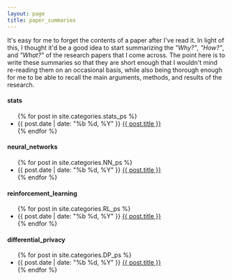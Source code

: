 ```yaml
---
layout: page
title: paper_summaries
---
```

It's easy for me to forget the contents of a paper after I've read it. In light of this,
I thought it'd be a good idea to start summarizing the *"Why?"*, *"How?"*, and *"What?"*
of the research papers that I come across. The point here is to write these summaries
so that they are short enough that I wouldn't mind re-reading them on an occasional
basis, while also being thorough enough for me to be able to recall the main arguments, methods,
and results of the research.

#### stats
<ul class="post-list">
	{% for post in site.categories.stats_ps %}
	<li>
		<span>{{ post.date | date: "%b %d, %Y" }}</span>
		<a href="{{ post.url | prepend: site.baseurl }}">{{ post.title }}</a>
	</li>
	{% endfor %}
</ul>

#### neural_networks
<ul class="post-list">
	{% for post in site.categories.NN_ps %}
	<li>
		<span>{{ post.date | date: "%b %d, %Y" }}</span>
		<a href="{{ post.url | prepend: site.baseurl }}">{{ post.title }}</a>
	</li>
	{% endfor %}
</ul>

#### reinforcement_learning
<ul class="post-list">
	{% for post in site.categories.RL_ps %}
	<li>
		<span>{{ post.date | date: "%b %d, %Y" }}</span>
		<a href="{{ post.url | prepend: site.baseurl }}">{{ post.title }}</a>
	</li>
	{% endfor %}
</ul>

#### differential_privacy
<ul class="post-list">
	{% for post in site.categories.DP_ps %}
	<li>
		<span>{{ post.date | date: "%b %d, %Y" }}</span>
		<a href="{{ post.url | prepend: site.baseurl }}">{{ post.title }}</a>
	</li>
	{% endfor %}
</ul>
